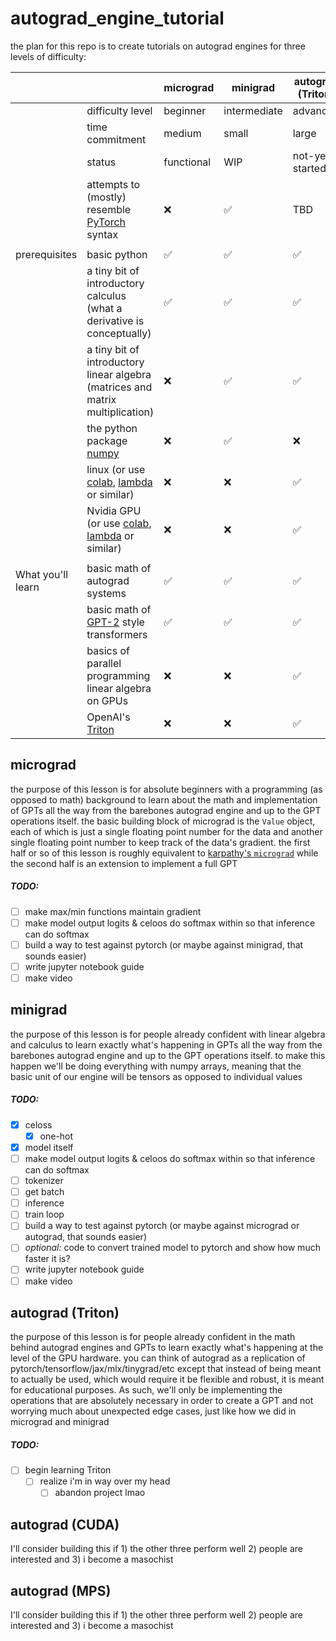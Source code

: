 # autograd_engine_tutorial
the plan for this repo is to create tutorials on autograd engines for three levels of difficulty:

|                   |                                                                                                                                                                    | micrograd  | minigrad     | autograd (Triton) |
| ----------------- | ------------------------------------------------------------------------------------------------------------------------------------------------------------------ | ---------- | ------------ | ----------------- |
|                   | difficulty level                                                                                                                                                   | beginner   | intermediate | advanced          |
|                   | time commitment                                                                                                                                                    | medium     | small        | large             |
|                   | status                                                                                                                                                             | functional | WIP          | not-yet-started   |
|                   | attempts to (mostly) resemble [PyTorch](https://pytorch.org) syntax                                                                                                | ❌          | ✅            | TBD               |
|                   |                                                                                                                                                                    |            |              |                   |
| prerequisites     | basic python                                                                                                                                                       | ✅          | ✅            | ✅                 |
|                   | a tiny bit of introductory calculus (what a derivative is conceptually)                                                                                            | ✅          | ✅            | ✅                 |
|                   | a tiny bit of introductory linear algebra (matrices and matrix multiplication)                                                                                     | ❌          | ✅            | ✅                 |
|                   | the python package [numpy](https://numpy.org)                                                                                                                      | ❌          | ✅            | ❌                 |
|                   | linux (or use [colab](https://colab.research.google.com), [lambda](https://lambdalabs.com) or similar)                                                             | ❌          | ❌            | ✅                 |
|                   | Nvidia GPU (or use [colab](https://colab.research.google.com), [lambda](https://lambdalabs.com) or similar)                                                        | ❌          | ❌            | ✅                 |
|                   |                                                                                                                                                                    |            |              |                   |
| What you'll learn | basic math of autograd systems                                                                                                                                     | ✅          | ✅            | ✅                 |
|                   | basic math of [GPT-2](https://en.wikipedia.org/wiki/GPT-2#:~:text=Generative%20Pre%2Dtrained%20Transformer%202,of%208%20million%20web%20pages.) style transformers | ✅          | ✅            | ✅                 |
|                   | basics of parallel programming linear algebra on GPUs                                                                                                              | ❌          | ❌            | ✅                 |
|                   | OpenAI's [Triton](https://triton-lang.org/main/index.html)                                                                                                         | ❌          | ❌            | ✅                 |

## micrograd
the purpose of this lesson is for absolute beginners with a programming (as opposed to math) background to learn about the math and implementation of GPTs all the way from the barebones autograd engine and up to the GPT operations itself. the basic building block of micrograd is the `Value` object, each of which is just a single floating point number for the data and another single floating point number to keep track of the data's gradient. the first half or so of this lesson is roughly equivalent to [karpathy's `micrograd`](https://youtu.be/VMj-3S1tku0?si=FM0qtfV-cvXr2kDJ) while the second half is an extension to implement a full GPT
##### TODO:
- [ ] make max/min functions maintain gradient
- [ ] make model output logits & celoos do softmax within so that inference can do softmax
- [ ] build a way to test against pytorch (or maybe against minigrad, that sounds easier)
- [ ] write jupyter notebook guide
- [ ] make video

## minigrad
the purpose of this lesson is for people already confident with linear algebra and calculus to learn exactly what's happening in GPTs all the way from the barebones autograd engine and up to the GPT operations itself. to make this happen we'll be doing everything with numpy arrays, meaning that the basic unit of our engine will be tensors as opposed to individual values
##### TODO:
- [x] celoss
	- [x] one-hot
- [x] model itself
- [ ] make model output logits & celoos do softmax within so that inference can do softmax
- [ ] tokenizer
- [ ] get batch
- [ ] inference
- [ ] train loop
- [ ] build a way to test against pytorch (or maybe against micrograd or autograd, that sounds easier)
- [ ] *optional:* code to convert trained model to pytorch and show how much faster it is?
- [ ] write jupyter notebook guide
- [ ] make video

## autograd (Triton)
the purpose of this lesson is for people already confident in the math behind autograd engines and GPTs to learn exactly what's happening at the level of the GPU hardware. you can think of autograd as a replication of pytorch/tensorflow/jax/mlx/tinygrad/etc except that instead of being meant to actually be used, which would require it be flexible and robust, it is meant for educational purposes. As such, we'll only be implementing the operations that are absolutely necessary in order to create a GPT and not worrying much about unexpected edge cases, just like how we did in micrograd and minigrad
##### TODO:
- [ ] begin learning Triton
	- [ ] realize i'm in way over my head
		- [ ] abandon project lmao

## autograd (CUDA)
I'll consider building this if 1) the other three perform well 2) people are interested and 3) i become a masochist

## autograd (MPS)
I'll consider building this if 1) the other three perform well 2) people are interested and 3) i become a masochist
